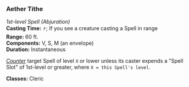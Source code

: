 ### Aether Tithe
*1st-level Spell (Abjuration)*  
**Casting Time:** ⚡; If you see a creature casting a Spell in range  
**Range:** 60 ft.  
**Components:** V, S, M (an envelope)  
**Duration:** Instantaneous  

*[Counter]* target Spell of level `X` or lower unless its caster expends a "Spell Slot" of 1st-level or greater, where `X = this Spell's level`.

**Classes:** Cleric

[Counter]: ../../Rules/Spellcasting/Countering%20A%20Spell.md
